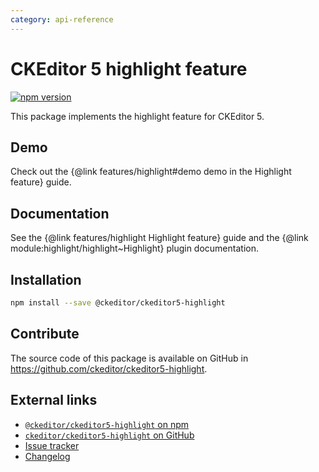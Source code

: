 ```yaml
---
category: api-reference
---
```


# CKEditor 5 highlight feature

[![npm version](https://badge.fury.io/js/%40ckeditor%2Fckeditor5-highlight.svg)](https://www.npmjs.com/package/@ckeditor/ckeditor5-highlight)

This package implements the highlight feature for CKEditor 5.

## Demo

Check out the {@link features/highlight#demo demo in the Highlight feature} guide.

## Documentation

See the {@link features/highlight Highlight feature} guide and the {@link module:highlight/highlight~Highlight} plugin documentation.

## Installation

```bash
npm install --save @ckeditor/ckeditor5-highlight
```

## Contribute

The source code of this package is available on GitHub in https://github.com/ckeditor/ckeditor5-highlight.

## External links

* [`@ckeditor/ckeditor5-highlight` on npm](https://www.npmjs.com/package/@ckeditor/ckeditor5-highlight)
* [`ckeditor/ckeditor5-highlight` on GitHub](https://github.com/ckeditor/ckeditor5-highlight)
* [Issue tracker](https://github.com/ckeditor/ckeditor5-highlight/issues)
* [Changelog](https://github.com/ckeditor/ckeditor5-highlight/blob/master/CHANGELOG.md)
